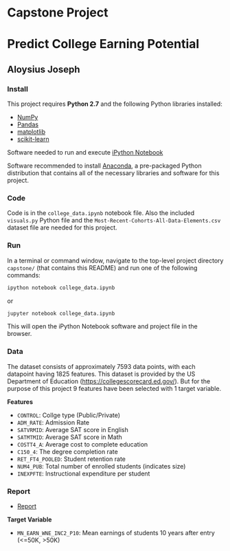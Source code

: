 # Capstone Project
# Predict College Earning Potential
## Aloysius Joseph

### Install

This project requires **Python 2.7** and the following Python libraries installed:

- [NumPy](http://www.numpy.org/)
- [Pandas](http://pandas.pydata.org)
- [matplotlib](http://matplotlib.org/)
- [scikit-learn](http://scikit-learn.org/stable/)

Software needed to run and execute [iPython Notebook](http://ipython.org/notebook.html)

Software recommended to install [Anaconda](https://www.continuum.io/downloads), a pre-packaged Python distribution that contains all of the necessary libraries and software for this project. 

### Code

Code is in the `college_data.ipynb` notebook file. Also the included `visuals.py` Python file and the `Most-Recent-Cohorts-All-Data-Elements.csv` dataset file are needed for this project. 

### Run

In a terminal or command window, navigate to the top-level project directory `capstone/` (that contains this README) and run one of the following commands:

```bash
ipython notebook college_data.ipynb
```  
or
```bash
jupyter notebook college_data.ipynb
```

This will open the iPython Notebook software and project file in the browser.

### Data

The dataset consists of approximately 7593 data points, with each datapoint having 1825 features. This dataset is provided by the US Department of Education (https://collegescorecard.ed.gov/). But for the purpose of this project 9 features have been selected with 1 target variable.

**Features**
- `CONTROL`: Collge type (Public/Private)
- `ADM_RATE`: Admission Rate
- `SATVRMID`: Average SAT score in English
- `SATMTMID`: Average SAT score in Math
- `COSTT4_A`: Average cost to complete education
- `C150_4`: The degree completion rate
- `RET_FT4_POOLED`: Student retention rate
- `NUM4_PUB`: Total number of enrolled students (indicates size)
- `INEXPFTE`: Instructional expenditure per student

### Report
- [Report](report.md)


**Target Variable**
- `MN_EARN_WNE_INC2_P10`: Mean earnings of students 10 years after entry (<=50K, >50K)
